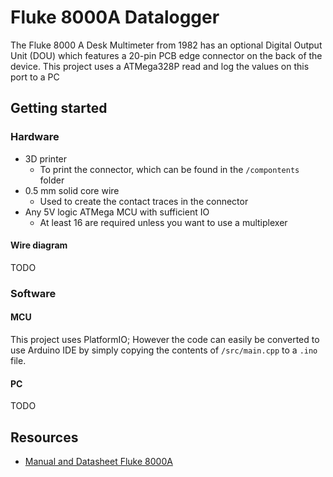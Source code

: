 # Fluke 8000A Datalogger
The Fluke 8000 A Desk Multimeter from 1982 has an optional Digital Output Unit (DOU) which features a 20-pin PCB edge connector on the back of the device. This project uses a ATMega328P read and log the values on this port to a PC

## Getting started
### Hardware
- 3D printer
    - To print the connector, which can be found in the `/compontents` folder
- 0.5 mm solid core wire
    - Used to create the contact traces in the connector
- Any 5V logic ATMega MCU with sufficient IO
    - At least 16 are required unless you want to use a multiplexer

#### Wire diagram
TODO

### Software
#### MCU
This project uses PlatformIO; However the code can easily be converted to use Arduino IDE by simply copying the contents of `/src/main.cpp` to a `.ino` file. 

#### PC 
TODO


## Resources
- [Manual and Datasheet Fluke 8000A](https://xdevs.com/doc/Fluke/8000a.pdf)